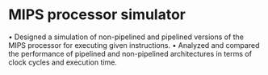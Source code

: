 # MIPS processor simulator
• Designed a simulation of non-pipelined and pipelined versions of the MIPS processor for executing given instructions.
• Analyzed and compared the performance of pipelined and non-pipelined architectures in terms of clock cycles and
execution time.
